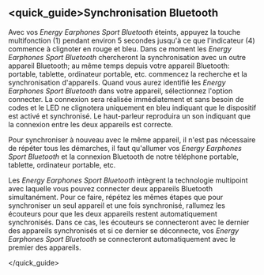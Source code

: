 ## <quick_guide>Synchronisation Bluetooth

Avec vos *Energy Earphones Sport Bluetooth* éteints, appuyez la touche multifonction (1) pendant environ 5 secondes jusqu'à ce que l'indicateur (4) commence à clignoter en rouge et bleu. Dans ce moment les *Energy Earphones Sport Bluetooth* chercheront la synchronisation avec un outre appareil Bluetooth; au même temps depuis votre appareil Bluetooth: portable, tablette, ordinateur portable, etc. commencez la recherche et la synchronisation d'appareils. Quand vous aurez identifié les *Energy Earphones Sport Bluetooth* dans votre appareil, sélectionnez l'option connecter. La connexion sera réalisée immédiatement et sans besoin de codes et le LED ne clignotera uniquement en bleu indiquant que le dispositif est activé et synchronisé. Le haut-parleur reproduira un son indiquant que la connexion entre les deux appareils est correcte.

Pour synchroniser à nouveau avec le même appareil, il n'est pas nécessaire de répéter tous les démarches, il faut qu'allumer vos *Energy Earphones Sport Bluetooth* et la connexion Bluetooth de notre téléphone portable, tablette, ordinateur portable, etc.

Les *Energy Earphones Sport Bluetooth* intègrent la technologie multipoint avec laquelle vous pouvez connecter deux appareils Bluetooth simultanément.  Pour ce faire, répétez les mêmes étapes que pour synchroniser un seul appareil et une fois synchronisé, rallumez les écouteurs pour que les deux appareils restent automatiquement synchronisés. Dans ce cas, les écouteurs se connecteront avec le dernier des appareils synchronisés et si ce dernier se déconnecte, vos *Energy Earphones Sport Bluetooth* se connecteront automatiquement avec le premier des appareils.

</quick_guide>
